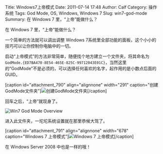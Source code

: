Title: Windows7上帝模式
Date: 2011-07-14 17:48
Author: Calf
Category: 操作系统
Tags: God Mode, OS, Windows, Windows 7
Slug: win7-god-mode
Summary: 在 Windows 7 里，“上帝”能做什么？

在 Windows 7 里，“上帝”能做什么？

一个简单的方法就可以调出调整 Windows 7系统里全部功能的面板，这个小小的技巧可以让你控制你电脑中的一切。

<!--more-->

启动“上帝模式”的方法非常简单，随便找个地方建立一个文件夹，将其命名为`GodMode.{ED7BA470-8E54-465E-825C-99712043E01C}`，当然这里的“GodMode”不是必须的，可以选择任何喜欢的名字，起作用的是小数点后面的GUID。

[caption id="attachment\_790" align="alignnone" width="291"
caption="创建GodMode文件夹"]![创建GodMode文件夹][][/caption]

回车之后，“上帝”就现身了。

![Win7 God Mode Overview][]

进入此文件夹，一坨坨系统设置就在那里恭候大驾了。

[caption id="attachment\_791" align="alignnone" width="678"
caption="Windows 7 上帝模式"]![Windows 7 上帝模式][][/caption]

在 Windows Server 2008 中也是一样的哦！

  [创建GodMode文件夹]: http://www.gocalf.com/blog/wp-content/uploads/2011/07/godmode1.png
    "godmode1"
  [Win7 God Mode Overview]: http://www.gocalf.com/blog/wp-content/uploads/2011/07/godmode2.png
    "godmode2"
  [Windows 7 上帝模式]: http://www.gocalf.com/blog/wp-content/uploads/2011/07/godmode3.png
    "godmode3"
